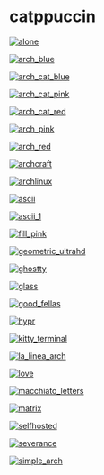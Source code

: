 # catppuccin

<a href="alone.png"><img alt="alone" src="alone.png"></a>

<a href="arch_blue.png"><img alt="arch_blue" src="arch_blue.png"></a>

<a href="arch_cat_blue.png"><img alt="arch_cat_blue" src="arch_cat_blue.png"></a>

<a href="arch_cat_pink.png"><img alt="arch_cat_pink" src="arch_cat_pink.png"></a>

<a href="arch_cat_red.png"><img alt="arch_cat_red" src="arch_cat_red.png"></a>

<a href="arch_pink.png"><img alt="arch_pink" src="arch_pink.png"></a>

<a href="arch_red.png"><img alt="arch_red" src="arch_red.png"></a>

<a href="archcraft.png"><img alt="archcraft" src="archcraft.png"></a>

<a href="archlinux.png"><img alt="archlinux" src="archlinux.png"></a>

<a href="ascii.png"><img alt="ascii" src="ascii.png"></a>

<a href="ascii_1.png"><img alt="ascii_1" src="ascii_1.png"></a>

<a href="fill_pink.png"><img alt="fill_pink" src="fill_pink.png"></a>

<a href="geometric_ultrahd.png"><img alt="geometric_ultrahd" src="geometric_ultrahd.png"></a>

<a href="ghostty.png"><img alt="ghostty" src="ghostty.png"></a>

<a href="glass.png"><img alt="glass" src="glass.png"></a>

<a href="good_fellas.png"><img alt="good_fellas" src="good_fellas.png"></a>

<a href="hypr.png"><img alt="hypr" src="hypr.png"></a>

<a href="kitty_terminal.png"><img alt="kitty_terminal" src="kitty_terminal.png"></a>

<a href="la_linea_arch.png"><img alt="la_linea_arch" src="la_linea_arch.png"></a>

<a href="love.png"><img alt="love" src="love.png"></a>

<a href="macchiato_letters.png"><img alt="macchiato_letters" src="macchiato_letters.png"></a>

<a href="matrix.png"><img alt="matrix" src="matrix.png"></a>

<a href="selfhosted.png"><img alt="selfhosted" src="selfhosted.png"></a>

<a href="severance.png"><img alt="severance" src="severance.png"></a>

<a href="simple_arch.png"><img alt="simple_arch" src="simple_arch.png"></a>

